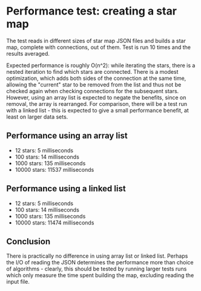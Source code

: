 Performance test: creating a star map
=====================================

The test reads in different sizes of star map JSON files and builds a star map, complete with connections, out of them. Test is run 10 times and the results averaged.

Expected performance is roughly O(n^2): while iterating the stars, there is a nested iteration to find which stars are connected. There is a modest optimization, which adds both sides of the connection at the same time, allowing the "current" star to be removed from the list and thus not be checked again when checking connections for the subsequent stars. However, using an array list is expected to negate the benefits, since on removal, the array is rearranged. For comparison, there will be a test run with a linked list - this is expected to give a small performance benefit, at least on larger data sets.

Performance using an array list
-------------------------------

- 12 stars: 5 milliseconds
- 100 stars: 14 milliseconds
- 1000 stars: 135 milliseconds
- 10000 stars: 11537 milliseconds

Performance using a linked list
-------------------------------

- 12 stars: 5 milliseconds
- 100 stars: 14 milliseconds
- 1000 stars: 135 milliseconds
- 10000 stars: 11474 milliseconds

Conclusion
----------

There is practically no difference in using array list or linked list. Perhaps the I/O of reading the JSON determines the performance more than choice of algorithms - clearly, this should be tested by running larger tests runs which only measure the time spent building the map, excluding reading the input file.

